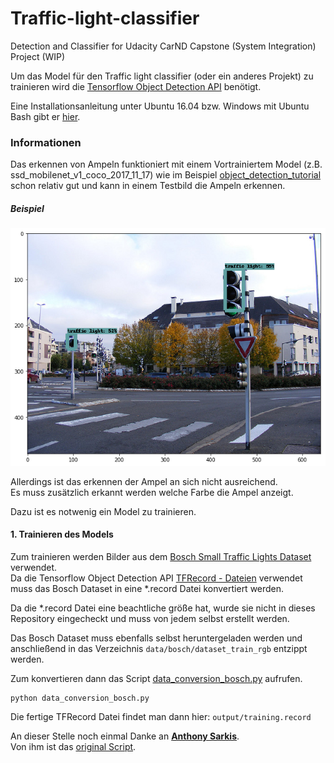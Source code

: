 # Traffic-light-classifier
Detection and Classifier for Udacity CarND Capstone (System Integration) Project (WIP)

Um das Model für den Traffic light classifier (oder ein anderes Projekt) zu trainieren
wird die [Tensorflow Object Detection API](https://github.com/tensorflow/models/tree/master/research/object_detection)
benötigt.

Eine Installationsanleitung unter Ubuntu 16.04 bzw. Windows mit Ubuntu Bash gibt er [hier](Installation_Tensorflow.md).

### Informationen
Das erkennen von Ampeln funktioniert mit einem Vortrainiertem Model (z.B. ssd_mobilenet_v1_coco_2017_11_17)
wie im Beispiel [object_detection_tutorial](https://github.com/tensorflow/models/blob/master/research/object_detection/object_detection_tutorial.ipynb)
schon relativ gut und kann in einem Testbild die Ampeln erkennen.


##### Beispiel
![SSD_Mobilenet_v1](sample_images/ssd_mobilenet_v1_coco_traffic.png)

Allerdings ist das erkennen der Ampel an sich nicht ausreichend.  
Es muss zusätzlich erkannt werden welche Farbe die Ampel anzeigt.

Dazu ist es notwenig ein Model zu trainieren.

#### 1. Trainieren des Models
Zum trainieren werden Bilder aus dem [Bosch Small Traffic Lights Dataset](https://hci.iwr.uni-heidelberg.de/node/6132) verwendet.  
Da die Tensorflow Object Detection API [TFRecord - Dateien](https://www.tensorflow.org/programmers_guide/datasets#consuming_tfrecord_data)
verwendet muss das Bosch Dataset in eine *.record Datei konvertiert werden.  

Da die *.record Datei eine beachtliche größe hat, wurde sie nicht in dieses Repository
eingecheckt und muss von jedem selbst erstellt werden.

Das Bosch Dataset muss ebenfalls selbst heruntergeladen werden und anschließend in das
Verzeichnis ```data/bosch/dataset_train_rgb``` entzippt werden.

Zum konvertieren dann das Script [data_conversion_bosch.py](./data_conversion_bosch.py) aufrufen.
```
python data_conversion_bosch.py
```
Die fertige TFRecord Datei findet man dann hier: ```output/training.record```
  
An dieser Stelle noch einmal Danke an [**Anthony Sarkis**](https://medium.com/@anthony_sarkis).  
Von ihm ist das [original Script](https://github.com/swirlingsand/deeper-traffic-lights/blob/master/data_conversion_bosch.py).











